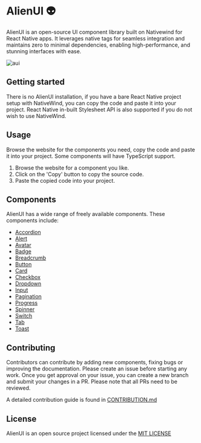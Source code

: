 # AlienUI 👽

AlienUI is an open-source UI component library built on Nativewind for React Native apps. It leverages native tags for seamless integration and maintains zero to minimal dependencies, enabling high-performance, and stunning interfaces with ease.

![aui](https://github.com/user-attachments/assets/925df950-86b2-4c0a-9340-da96a755f98e)

## Getting started

There is no AlienUI installation, if you have a bare React Native project setup with NativeWind, you can copy the code and paste it into your project. React Native in-built Stylesheet API is also supported if you do not wish to use NativeWind.

## Usage

Browse the website for the components you need, copy the code and paste it into your project. Some components will have TypeScript support.

1. Browse the website for a component you like.
2. Click on the 'Copy' button to copy the source code.
3. Paste the copied code into your project.

## Components

AlienUI has a wide range of freely available components. These components include:

- [Accordion](https://alienui.vercel.app/compdetails/Accordion)
- [Alert](https://alienui.vercel.app/compdetails/Alert)
- [Avatar](https://alienui.vercel.app/compdetails/Avatar)
- [Badge](https://alienui.vercel.app/compdetails/Badge)
- [Breadcrumb](https://alienui.vercel.app/compdetails/Breadcrumb)
- [Button](https://alienui.vercel.app/compdetails/Button)
- [Card](https://alienui.vercel.app/compdetails/Card)
- [Checkbox](https://alienui.vercel.app/compdetails/Checkbox)
- [Dropdown](https://alienui.vercel.app/compdetails/Dropdown)
- [Input](https://alienui.vercel.app/compdetails/Input)
- [Pagination](https://alienui.vercel.app/compdetails/Pagination)
- [Progress](https://alienui.vercel.app/compdetails/Progress)
- [Spinner](https://alienui.vercel.app/compdetails/Spinner)
- [Switch](https://alienui.vercel.app/compdetails/Switch)
- [Tab](https://alienui.vercel.app/compdetails/Tab)
- [Toast](https://alienui.vercel.app/compdetails/Toast)

## Contributing

Contributors can contribute by adding new components, fixing bugs or improving the documentation. Please create an issue before starting any work. Once you get approval on your issue, you can create a new branch and submit your changes in a PR. Please note that all PRs need to be reviewed.

A detailed contribution guide is found in [CONTRIBUTION.md](https://github.com/khaymanii/AlienUI/blob/main/CONTRIBUTION.md)

## License

AlienUI is an open source project licensed under the [MIT LICENSE](https://github.com/khaymanii/AlienUI/blob/main/LICENSE)
